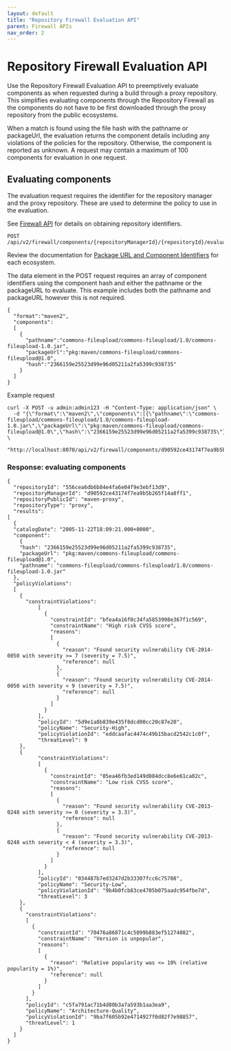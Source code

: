 ```yaml
---
layout: default
title: "Repository Firewall Evaluation API"
parent: Firewall APIs
nav_order: 2
---
```


# Repository Firewall Evaluation API

Use the Repository Firewall Evaluation API to preemptively evaluate components as when requested during a build through a proxy repository. This simplifies evaluating components through the Repository Firewall as the components do not have to be first downloaded through the proxy repository from the public ecosystems.

When a match is found using the file hash with the pathname or packageUrl, the evaluation returns the component details including any violations of the policies for the repository. Otherwise, the component is reported as unknown. A request may contain a maximum of 100 components for evaluation in one request.

## Evaluating components

The evaluation request requires the identifier for the repository manager and the proxy repository. These are used to determine the policy to use in the evaluation.

See [Firewall API](#UUID-d516f5b1-1573-aae2-7261-107d95f5fb67) for details on obtaining repository identifiers.

```
POST /api/v2/firewall/components/{repositoryManagerId}/{repositoryId}/evaluate
```

Review the documentation for [Package URL and Component Identifiers](#UUID-e1088e50-6e44-edf0-d5af-178b1349e7bd) for each ecosystem.

The data element in the POST request requires an array of component identifiers using the component hash and either the pathname or the packageURL to evaluate. This example includes both the pathname and packageURL however this is not required.

```
{
  "format":"maven2",
  "components":
  [
    {
      "pathname":"commons-fileupload/commons-fileupload/1.0/commons-fileupload-1.0.jar",
      "packageUrl":"pkg:maven/commons-fileupload/commons-fileupload@1.0",
      "hash":"2366159e25523d99e96d05211a2fa5399c938735"
    }
  ]
}
```

Example request

```
curl -X POST -u admin:admin123 -H "Content-Type: application/json" \
  -d "{\"format\":\"maven2\",\"components\":[{\"pathname\":\"commons-fileupload/commons-fileupload/1.0/commons-fileupload-1.0.jar\",\"packageUrl\":\"pkg:maven/commons-fileupload/commons-fileupload@1.0\",\"hash\":\"2366159e25523d99e96d05211a2fa5399c938735\"}]}" \
  "http://localhost:8070/api/v2/firewall/components/d90592ce43174f7ea9b5b265f14a8ff1/556cea6db6b84e4fa6e04f9e3ebf13d9/evaluate"

```

### Response: evaluating components

```
{
  "repositoryId": "556cea6db6b84e4fa6e04f9e3ebf13d9",
  "repositoryManagerId": "d90592ce43174f7ea9b5b265f14a8ff1",
  "repositoryPublicId": "maven-proxy",
  "repositoryType": "proxy",
  "results":
[
  {
  "catalogDate": "2005-11-22T18:09:21.000+0000",
  "component":
    {
    "hash": "2366159e25523d99e96d05211a2fa5399c938735",
    "packageUrl": "pkg:maven/commons-fileupload/commons-fileupload@1.0",
    "pathname": "commons-fileupload/commons-fileupload/1.0/commons-fileupload-1.0.jar"
  },
  "policyViolations":
  [
    {
      "constraintViolations":
          [
            {
              "constraintId": "bfea4a16f0c34fa5853998e367f1c569",
              "constraintName": "High risk CVSS score",
              "reasons":
              [
                {
                  "reason": "Found security vulnerability CVE-2014-0050 with severity >= 7 (severity = 7.5)",
                  "reference": null
                },
                {
                  "reason": "Found security vulnerability CVE-2014-0050 with severity < 9 (severity = 7.5)",
                  "reference": null
                }
              ]
            }
          ],
          "policyId": "5d9e1a8b839e435f8dcd00cc20c87e20",
          "policyName": "Security-High",
          "policyViolationId": "eddcaafac4474c49b15bacd2542c1c0f",
          "threatLevel": 9
    },
    {
          "constraintViolations":
          [
            {
              "constraintId": "05ea46fb3ed149d084dcc8e6e61ca02c",
              "constraintName": "Low risk CVSS score",
              "reasons":
              [
                {
                  "reason": "Found security vulnerability CVE-2013-0248 with severity >= 0 (severity = 3.3)",
                  "reference": null
                },
                {
                  "reason": "Found security vulnerability CVE-2013-0248 with severity < 4 (severity = 3.3)",
                  "reference": null
                }
              ]
            }
          ],
          "policyId": "034487b7ed3247d2b33307fcc6c75708",
          "policyName": "Security-Low",
          "policyViolationId": "9b4b0fcb83ce4705b075aadc954fbe7d",
          "threatLevel": 3
    },
    {
      "constraintViolations":
      [
        {
          "constraintId": "70476a86871c4c5099b883ef51274082",
          "constraintName": "Version is unpopular",
          "reasons":
          [
            {
              "reason": "Relative popularity was <= 10% (relative popularity = 1%)",
              "reference": null
            }
          ]
        }
      ],
      "policyId": "c5fa791ac71b4d80b3a7a593b1aa3ea9",
      "policyName": "Architecture-Quality",
      "policyViolationId": "9ba7f605b92e4714927f0d82f7e98857",
      "threatLevel": 1
    }
  ]
}
```
